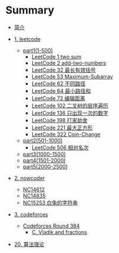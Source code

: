 # Summary

* [简介](README.md)
* [1. leetcode](1-leetcode/README.md)
  * [part1(1-500)](1-leetcode/part1(1-500)/README.md)
    * [LeetCode 1 two sum](1-leetcode/part1(1-500)/LeetCode-1-two-sum.md)
    * [LeetCode 2 add-two-numbers](1-leetcode/part1(1-500)/LeetCode-2-add-two-numbers.md)
    * [LeetCode 32 最长有效括号](1-leetcode/part1(1-500)/LeetCode-32-最长有效括号.md)
    * [LeetCode 53 Maximum-Subarray](1-leetcode/part1(1-500)/LeetCode-53-Maximum-Subarray.md)
    * [LeetCode 62 不同路径](1-leetcode/part1(1-500)/LeetCode-62-不同路径.md)
    * [LeetCode 64 最小路径和](1-leetcode/part1(1-500)/LeetCode-64-最小路径和.md)
    * [LeetCode 72 编辑距离](1-leetcode/part1(1-500)/LeetCode-72-编辑距离.md)
    * [LeetCode 102 二叉树的层序遍历](1-leetcode/part1(1-500)/LeetCode-102-二叉树的层序遍历.md)
    * [LeetCode 136 只出现一次的数字](1-leetcode/part1(1-500)/LeetCode-136-只出现一次的数字.md)
    * [LeetCode 198 打家劫舍](1-leetcode/part1(1-500)/LeetCode-198-打家劫舍.md)
    * [LeetCode 221 最大正方形](1-leetcode/part1(1-500)/LeetCode-221-最大正方形.md)
    * [LeetCode 322 Coin-Change](1-leetcode/part1(1-500)/LeetCode-322-Coin-Change.md)
  * [part2(501-1000)](1-leetcode/part2(501-1000)/README.md)
    * [LeetCode 506 相对名次](1-leetcode/part2(501-1000)/LeetCode-506-相对名次.md)
  * [part3(1000-1500)](1-leetcode/part3(1000-1500)/README.md)
  * [part4(1501-2000)](1-leetcode/part4(1501-2000)/README.md)
  * [part5(2000-2500)](1-leetcode/part5(2000-2500)/README.md)
* [2. nowcoder](2-nowcoder/README.md)
  * [NC14612](2-nowcoder/NC14612.md)
  * [NC14835](2-nowcoder/NC14835.md)
  * [NC15253 白兔的字符串](2-nowcoder/NC15253-白兔的字符串.md)
* [3. codeforces](3-codeforces/README.md)
  * [Codeforces Round 384](3-codeforces/Codeforces-Round-384/README.md)
    * [C. Vladik and fractions](3-codeforces/Codeforces-Round-384/C.%20Vladik%20and%20fractions.md)

* [20. 算法理论](20-算法理论/README.md)

